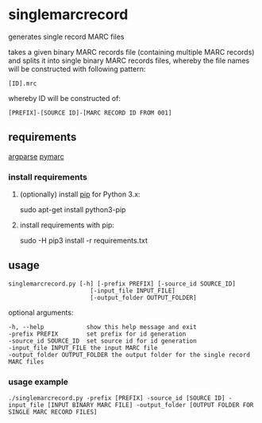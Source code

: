 # singlemarcrecord

generates single record MARC files

takes a given binary MARC records file (containing multiple MARC records) and splits it into single binary MARC records files, whereby the file names will be constructed with following pattern:

    [ID].mrc

whereby ID will be constructed of:

    [PREFIX]-[SOURCE ID]-[MARC RECORD ID FROM 001]

## requirements

[argparse](https://docs.python.org/3/library/argparse.html#module-argparse)
[pymarc](https://github.com/edsu/pymarc)

### install requirements

1. (optionally) install [pip](https://pip.pypa.io/) for Python 3.x:

    sudo apt-get install python3-pip

2. install requirements with pip:

    sudo -H pip3 install -r requirements.txt 

## usage

    singlemarcrecord.py [-h] [-prefix PREFIX] [-source_id SOURCE_ID]
                           [-input_file INPUT_FILE]
                           [-output_folder OUTPUT_FOLDER]

optional arguments:

    -h, --help            show this help message and exit
    -prefix PREFIX        set prefix for id generation
    -source_id SOURCE_ID  set source id for id generation
    -input_file INPUT_FILE the input MARC file
    -output_folder OUTPUT_FOLDER the output folder for the single record MARC files

### usage example

    ./singlemarcrecord.py -prefix [PREFIX] -source_id [SOURCE ID] -input_file [INPUT BINARY MARC FILE] -output_folder [OUTPUT FOLDER FOR SINGLE MARC RECORD FILES]
